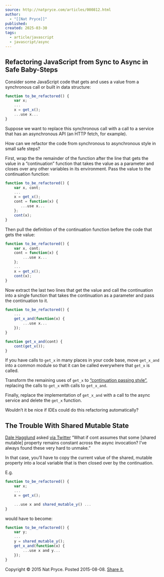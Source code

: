 ```yaml
---
source: http://natpryce.com/articles/000812.html
author:
  - "[[Nat Pryce]]"
published: 
created: 2025-03-30
tags:
  - article/javascript
  - javascript/async
---
```

## Refactoring JavaScript from Sync to Async in Safe Baby-Steps

Consider some JavaScript code that gets and uses a value from a synchronous call or built in data structure:

```javascript
function to_be_refactored() {
    var x;
    ...
    x = get_x();
    ...use x...
}
```

Suppose we want to replace this synchronous call with a call to a service that has an asynchronous API (an HTTP fetch, for example).

How can we refactor the code from synchronous to asynchronous style in small safe steps?

First, wrap the the remainder of the function after the line that gets the value in a “continuation” function that takes the value as a parameter and closes over any other variables in its environment. Pass the value to the continuation function:

```javascript
function to_be_refactored() {
    var x, cont;
    ...
    x = get_x();
    cont = function(x) {
       ...use x...
    };
    cont(x);
}
```

Then pull the definition of the continuation function before the code that gets the value:

```javascript
function to_be_refactored() {
    var x, cont;
    cont = function(x) {
        ...use x...
    };
    ...
    x = get_x();
    cont(x);
}
```

Now extract the last two lines that get the value and call the continuation into a single function that takes the continuation as a parameter and pass the continuation to it.

```javascript
function to_be_refactored() {
    ...
    get_x_and(function(x) {
        ...use x...
    });
}

function get_x_and(cont) {
    cont(get_x());
}
```

If you have calls to `get_x` in many places in your code base, move `get_x_and` into a common module so that it can be called everywhere that `get_x` is called.

Transform the remaining uses of `get_x` to [“continuation passing style”](https://en.wikipedia.org/wiki/Continuation-passing_style), replacing the calls to `get_x` with calls to `get_x_and`.

Finally, replace the implementation of `get_x_and` with a call to the async service and delete the `get_x` function.

Wouldn’t it be nice if IDEs could do this refactoring automatically?

## The Trouble With Shared Mutable State

[Dale Hagglund](https://twitter.com/DaleHagglund) asked [via Twitter](https://twitter.com/DaleHagglund/status/629665828074450944) “What if cont assumes that some \[shared mutable\] property remains constant across the async invocation? I’ve always found these very hard to unmake.”

In that case, you’ll have to copy the current value of the shared, mutable property into a local variable that is then closed over by the continuation.

E.g.

```javascript
function to_be_refactored() {
    var x;
    ...
    x = get_x();

    ...use x and shared_mutable_y() ...
}
```

would have to become:

```javascript
function to_be_refactored() {
    var y;
    ...
    y = shared_mutable_y();
    get_x_and(function(x) {
        ...use x and y...
    });
}
```

Copyright © 2015 Nat Pryce. Posted 2015-08-08. [Share it.](http://www.reddit.com/submit?url=http://natpryce.com/articles/000812.html&title=Refactoring%20JavaScript%20from%20Sync%20to%20Async%20in%20Safe%20Baby-Steps "Share it on Reddit")